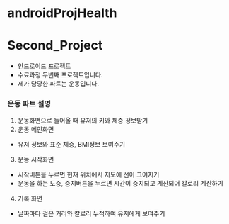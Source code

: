 # androidProjHealth
# Second_Project
- 안드로이드 프로젝트
- 수료과정 두번째 프로젝트입니다.
- 제가 담당한 파트는 운동입니다.

### 운동 파트 설명
1. 운동화면으로 들어올 때 유저의 키와 체중 정보받기
2. 운동 메인화면
  - 유저 정보와 표준 체중, BMI정보 보여주기
3. 운동 시작화면
  - 시작버튼을 누르면 현재 위치에서 지도에 선이 그어지기
  - 운동을 하는 도중, 중지버튼을 누르면 시간이 중지되고 계산되어 칼로리 계산하기
4. 기록 화면
  - 날짜마다 걸은 거리와 칼로리 누적하여 유저에게 보여주기
